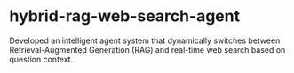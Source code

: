 # hybrid-rag-web-search-agent
Developed an intelligent agent system that dynamically switches between Retrieval-Augmented Generation (RAG) and real-time web search based on question context.
